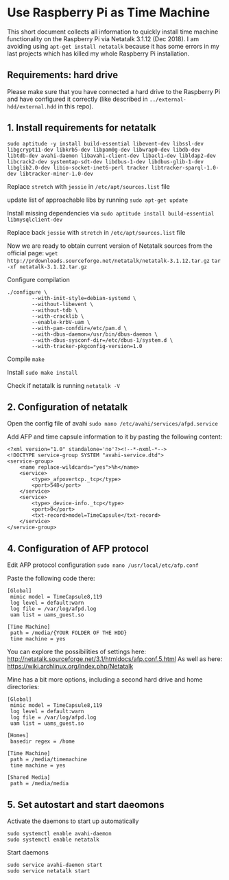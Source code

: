 # Use Raspberry Pi as Time Machine
This short document collects all information to quickly install time machine functionality on the Raspberry Pi via Netatalk 3.1.12 (Dec 2018). I am avoiding using `apt-get install netatalk` because it has some errors in my last projects which has killed my whole Raspberry Pi installation.

## Requirements: hard drive
Please make sure that you have connected a hard drive to the Raspberry Pi and have configured it correctly (like described in `../external-hdd/external.hdd` in this repo).

## 1. Install requirements for netatalk

```
sudo aptitude -y install build-essential libevent-dev libssl-dev libgcrypt11-dev libkrb5-dev libpam0g-dev libwrap0-dev libdb-dev libtdb-dev avahi-daemon libavahi-client-dev libacl1-dev libldap2-dev libcrack2-dev systemtap-sdt-dev libdbus-1-dev libdbus-glib-1-dev libglib2.0-dev libio-socket-inet6-perl tracker libtracker-sparql-1.0-dev libtracker-miner-1.0-dev
```

Replace `stretch` with `jessie` in `/etc/apt/sources.list` file

update list of approachable libs by running
`sudo apt-get update`

Install missing dependencies via
`sudo aptitude install build-essential libmysqlclient-dev`

Replace back `jessie` with `stretch` in `/etc/apt/sources.list` file

Now we are ready to obtain current version of Netatalk sources from the official page:
`wget http://prdownloads.sourceforge.net/netatalk/netatalk-3.1.12.tar.gz`
`tar -xf netatalk-3.1.12.tar.gz`

Configure compilation
```
./configure \
        --with-init-style=debian-systemd \
        --without-libevent \
        --without-tdb \
        --with-cracklib \
        --enable-krbV-uam \
        --with-pam-confdir=/etc/pam.d \
        --with-dbus-daemon=/usr/bin/dbus-daemon \
        --with-dbus-sysconf-dir=/etc/dbus-1/system.d \
        --with-tracker-pkgconfig-version=1.0
```

Compile
`make`

Install
`sudo make install`

Check if netatalk is running
`netatalk -V`

## 2. Configuration of netatalk

Open the config file of avahi
`sudo nano /etc/avahi/services/afpd.service`

Add AFP and time capsule information to it by pasting the following content:
```
<?xml version="1.0" standalone='no'?><!--*-nxml-*-->
<!DOCTYPE service-group SYSTEM "avahi-service.dtd">
<service-group>
    <name replace-wildcards="yes">%h</name>
    <service>
        <type>_afpovertcp._tcp</type>
        <port>548</port>
    </service>
    <service>
        <type>_device-info._tcp</type>
        <port>0</port>
        <txt-record>model=TimeCapsule</txt-record>
    </service>
</service-group>
```

## 4. Configuration of AFP protocol

Edit AFP protocol configuration
`sudo nano /usr/local/etc/afp.conf`

Paste the following code there:
```
[Global]
 mimic model = TimeCapsule8,119
 log level = default:warn
 log file = /var/log/afpd.log
 uam list = uams_guest.so

[Time Machine]
 path = /media/{YOUR FOLDER OF THE HDD}
 time machine = yes
```

You can explore the possibilities of settings here: http://netatalk.sourceforge.net/3.1/htmldocs/afp.conf.5.html
As well as here: https://wiki.archlinux.org/index.php/Netatalk

Mine has a bit more options, including a second hard drive and home directories:

```
[Global]
 mimic model = TimeCapsule8,119
 log level = default:warn
 log file = /var/log/afpd.log
 uam list = uams_guest.so

[Homes]
 basedir regex = /home

[Time Machine]
 path = /media/timemachine
 time machine = yes

[Shared Media]
 path = /media/media
 ```


## 5. Set autostart and start daeomons

Activate the daemons to start up automatically
```
sudo systemctl enable avahi-daemon
sudo systemctl enable netatalk
```

Start daemons
```
sudo service avahi-daemon start
sudo service netatalk start
```
